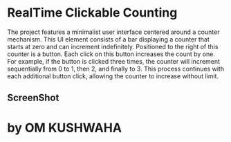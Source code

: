 # RealTime Clickable Counting

The project features a minimalist user interface centered around a counter mechanism. This UI element consists of a bar displaying a counter that starts at zero and can increment indefinitely. Positioned to the right of this counter is a button. Each click on this button increases the count by one. For example, if the button is clicked three times, the counter will increment sequentially from 0 to 1, then 2, and finally to 3. This process continues with each additional button click, allowing the counter to increase without limit.

<h2>ScreenShot</h2>



# by OM KUSHWAHA
